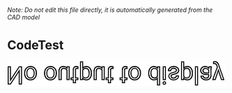 ###### Note: Do not edit this file directly, it is automatically generated from the CAD model

# CodeTest

![](/project.svg)



 

